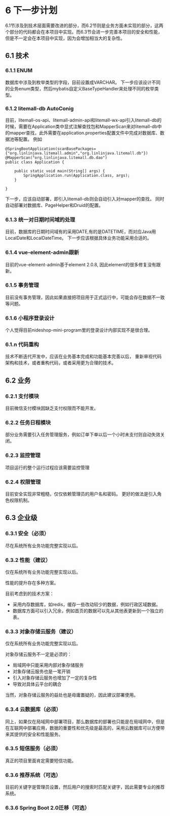 # 6 下一步计划

6.1节涉及到技术层面需要改进的部分，而6.2节则是业务方面未实现的部分，这两个部分的代码都会在本项目中实现。而6.3节会进一步完善本项目的安全和性能，但是不一定会在本项目中实现，因为会增加相当大的复杂性。

## 6.1 技术

### 6.1.1 ENUM
数据库中涉及到枚举类型的字段，目前设置成VARCHAR。
下一步应该设计不同的业务enum类型，然后mybatis自定义BaseTypeHandler来处理不同的枚举类型。

### 6.1.2 litemall-db AutoConig
目前，litemall-os-api、litemall-admin-api和litemall-wx-api引入litemall-db的时候，需要在Application类中显式注解查找包和MapperScan来对litemall-db中的mapper查找，此外需要在application.properties配置文件中完成对数据库、数据池等配置。
例如
```
@SpringBootApplication(scanBasePackages={"org.linlinjava.litemall.admin","org.linlinjava.litemall.db"})
@MapperScan("org.linlinjava.litemall.db.dao")
public class Application {

    public static void main(String[] args) {
        SpringApplication.run(Application.class, args);
    }

}
```
下一步，应该自动部署，即引入litemall-db则会自动引入对mapper的查找，
同时自动部署对数据库、PageHelper和Druid的配置。

### 6.1.3 统一对日期时间域的处理
目前，数据库的日期时间域有的采用DATE,有的是DATETIME，而对应Java用LocalDate和LocalDateTime。
下一步应该根据具体业务功能采用合适的。

### 6.1.4 vue-element-admin跟新
目前的vue-element-admin基于element 2.0.8, 因此element的很多修复没有跟新。

### 6.1.5 事务管理

目前没有事务管理，因此如果直接把项目用于正式运行中，可能会存在数据不一致等问题。

### 6.1.6 小程序登录设计

个人觉得目前nideshop-mini-program里的登录设计内部实现不是很合理。

### 6.1.n 代码重构

技术不断迭代开发中，应该在业务基本完成和功能基本完善以后，
重新审视代码架构和技术，或者重构代码，或者采用更为合理的技术。

## 6.2 业务
 
### 6.2.1 支付模块

目前微信支付模块因缺乏支付权限而不能开发。

### 6.2.2 任务日程模块

部分业务需要引入任务管理服务，例如订单下单以后一个小时未支付则自动失效关闭。

### 6.2.3 监控管理

项目运行的整个运行过程应该需要监控管理

### 6.2.4 权限管理

目前安全实现非常粗糙，仅仅依赖管理员的用户名和密码。
更好的做法是引入角色权限机制。

## 6.3 企业级

### 6.3.1 安全（必须）

尽在系统所有业务功能完整实现以后。

### 6.3.2 性能（建议）

仅在系统所有业务功能完整实现以后。

性能的提升存在多种方案。

目前考虑到的技术方案：

* 采用内存数据库，如redis，缓存一些改动较少的数据，例如行政区域数据。
* 数据库方面可以引入冗余，例如首页的数据可以先从其他表更新到一个独立的表。

### 6.3.3 对象存储云服务（建议）

仅在系统所有业务功能完整实现以后。

对象存储云服务不一定是必须的：

* 局域网中只能采用内部对象存储服务
* 对象存储云服务也是一笔开销
* 引入对象存储云服务也增加了一定的复杂性
* 导致对具体云平台的耦合

当然，对象存储云服务的益处也是毋庸置疑的，因此建议部署使用。

### 6.3.4 云数据库（必须）

同上，如果仅在局域网中部署项目，那么数据库的部署也只能是在局域网中，但是在互联网中部署应用，数据的重要性和优先级是最高的，采用云数据库可以方便带来其提供的安全和性能服务。

### 6.3.5 短信服务（必须）

真正的项目里面肯定需要短信功能。

### 6.3.6 推荐系统（可选）

目前的关键字是管理员设置，然后用户的搜索时匹配关键字，因此需要专业的推荐系统。

### 6.3.6 Spring Boot 2.0迁移（可选）
